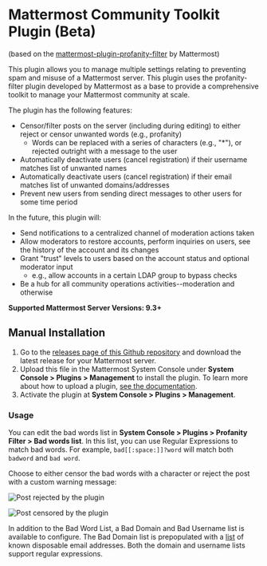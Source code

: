 # Mattermost Community Toolkit Plugin (Beta)

(based on the [mattermost-plugin-profanity-filter](https://github.com/mattermost/mattermost-plugin-profanity-filter) by Mattermost)

This plugin allows you to manage multiple settings relating to preventing spam and misuse of a Mattermost server. This plugin uses the profanity-filter plugin developed by Mattermost as a base to provide a comprehensive toolkit to manage your Mattermost community at scale.

The plugin has the following features:

* Censor/filter posts on the server (including during editing) to either reject or censor unwanted words (e.g., profanity)
    * Words can be replaced with a series of characters (e.g., "\*"), or rejected outright with a message to the user
* Automatically deactivate users (cancel registration) if their username matches list of unwanted names
* Automatically deactivate users (cancel registration) if their email matches list of unwanted domains/addresses
* Prevent new users from sending direct messages to other users for some time period

In the future, this plugin will:

* Send notifications to a centralized channel of moderation actions taken
* Allow moderators to restore accounts, perform inquiries on users, see the history of the account and its changes
* Grant "trust" levels to users based on the account status and optional moderator input
    * e.g., allow accounts in a certain LDAP group to bypass checks
* Be a hub for all community operations activities--moderation and otherwise

**Supported Mattermost Server Versions: 9.3+**

## Manual Installation

1. Go to the [releases page of this Github repository](https://github.com/rocky-linux/mattermost-plugin-community-toolkit/releases) and download the latest release for your Mattermost server.
2. Upload this file in the Mattermost System Console under **System Console > Plugins > Management** to install the plugin. To learn more about how to upload a plugin, [see the documentation](https://docs.mattermost.com/administration/plugins.html#plugin-uploads).
3. Activate the plugin at **System Console > Plugins > Management**.

### Usage

You can edit the bad words list in **System Console > Plugins > Profanity Filter > Bad words list**.
In this list, you can use Regular Expressions to match bad words. For example, `bad[[:space:]]?word` will match both `badword` and `bad word`.

Choose to either censor the bad words with a character or reject the post with a custom warning message:

![Post rejected by the plugin](./images/post-rejected.gif)

![Post censored by the plugin](./images/post-censored.gif)

In addition to the Bad Word List, a Bad Domain and Bad Username list is available to configure. The Bad Domain list is prepopulated with a [list](https://github.com/unkn0w/disposable-email-domain-list) of known disposable email addresses. Both the domain and username lists support regular expressions.
